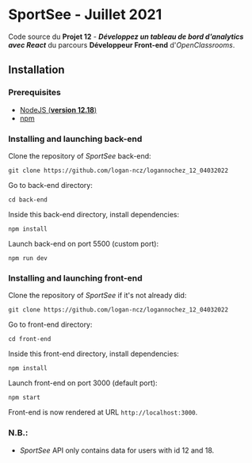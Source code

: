 # SportSee - Juillet 2021

Code source du **Projet 12** - **_Développez un tableau de bord d'analytics avec React_** du parcours **Développeur Front-end** d'_OpenClassrooms_.

## Installation

### Prerequisites

- [NodeJS (**version 12.18**)](https://nodejs.org/en/)
- [npm](https://www.npmjs.com/)

### Installing and launching back-end

Clone the repository of _SportSee_ back-end:

`git clone https://github.com/logan-ncz/logannochez_12_04032022`

Go to back-end directory:

`cd back-end`

Inside this back-end directory, install dependencies:

`npm install`

Launch back-end on port 5500 (custom port):

`npm run dev`

### Installing and launching front-end

Clone the repository of _SportSee_ if it's not already did:

`git clone https://github.com/logan-ncz/logannochez_12_04032022`

Go to front-end directory:

`cd front-end`

Inside this front-end directory, install dependencies:

`npm install`

Launch front-end on port 3000 (default port):

`npm start`

Front-end is now rendered at URL `http://localhost:3000`.

### N.B.:

- _SportSee_ API only contains data for users with id 12 and 18.